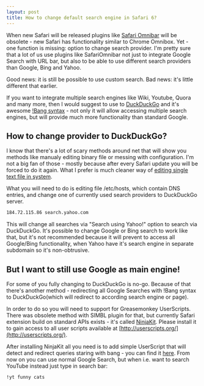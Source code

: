 ```yaml
---
layout: post
title: How to change default search engine in Safari 6?
---
```


When new Safari will be released plugins like [Safari Omnibar](http://hackemist.com/SafariOmnibar/) will be obsolete - new Safari has functionality similar to Chrome Omnibox. Yet - one function is missing: option to change search provider. I'm pretty sure that a lot of us use plugins like SafariOmnibar not just to integrate Google Search with URL bar, but also to be able to use different search providers than Google, Bing and Yahoo.

Good news: it is still be possible to use custom search. Bad news: it's little different that earlier.

If you want to integrate multiple search engines like Wiki, Youtube, Quora and many more, then I would suggest to use to [DuckDuckGo](https://duckduckgo.com) and it's awesome [!Bang syntax](https://duckduckgo.com/bang.html) - not only it will allow accessing multiple search engines, but will provide much more functionality than standard Google.

## How to change provider to DuckDuckGo?

I know that there's a lot of scary methods around net that will show you methods like manualy editing binary file or messing with configuration. I'm not a big fan of those - mostly because after every Safari update you will be forced to do it again. What I prefer is much cleaner way of [editing single text file in system](http://help.duckduckgo.com/customer/portal/articles/255650).

What you will need to do is editing file /etc/hosts, which contain DNS entries, and change one of currently used search providers to DuckDuckGo server.

``` sh
184.72.115.86 search.yahoo.com
```

This will change all searches via "Search using Yahoo!" option to search via DuckDuckGo. It's possible to change Google or Bing search to work like that, but it's not recommended because it will prevent to access all Google/Bing functionality, when Yahoo have it's search engine in separate subdomain so it's non-obtrusive.

## But I want to still use Google as main engine!

For some of you fully changing to DuckDuckGo is no-go. Because of that there's another method - redirecting all Google Searches with !Bang syntax to DuckDuckGo(which will redirect to according search engine or page).

In order to do so you will need to support for Greasemonkey UserScripts. There was obsolete method with SIMBL plugin for that, but currently Safari extension build on standard APIs exists - it's called [NinjaKit](http://mac.softpedia.com/get/Internet-Utilities/NinjaKit-for-Safari.shtml). Please install it to gain access to all user scripts available at [http://userscripts.org/](http://userscripts.org/).

After installing NinjaKit all you need is to add simple UserScript that will detect and redirect queries staring with bang - you can find it [here](https://gist.github.com/1817223). From now on you can use normal Google Search, but when i.e. want to search YouTube instead just type in search bar:

``` sh
!yt funny cats
```
